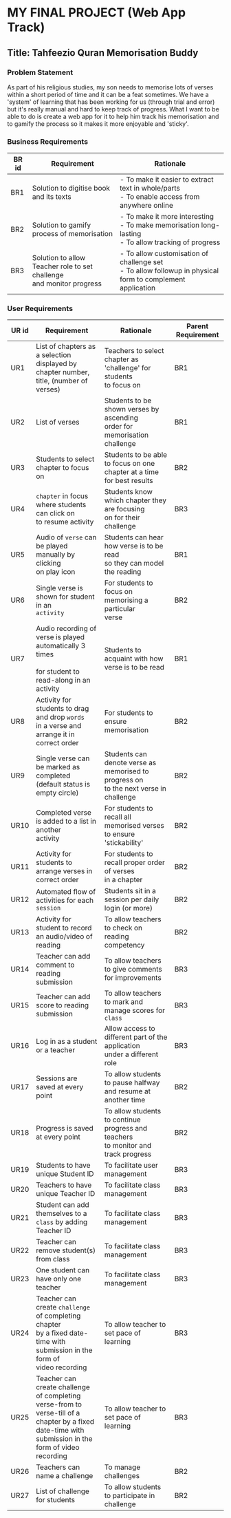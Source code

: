 # MY FINAL PROJECT (Web App Track)
## Title: Tahfeezio Quran Memorisation Buddy

### Problem Statement
As part of his religious studies, my son needs to memorise lots of verses within a short period of time and it can be a feat sometimes.
We have a 'system' of learning that has been working for us (through trial and error) but it's really manual and hard to keep track of progress.
What I want to be able to do is create a web app for it to help him track his memorisation and to gamify the process so it makes it more enjoyable and 'sticky'.

### Business Requirements
| BR id | Requirement                                                              | Rationale                                                                                                   |
|-------|--------------------------------------------------------------------------|-------------------------------------------------------------------------------------------------------------|
| BR1   | Solution to digitise book and its texts                                  | - To make it easier to extract text in whole/parts<br>- To enable access from anywhere online               |
| BR2   | Solution to gamify process of memorisation                               | - To make it more interesting<br>- To make memorisation long-lasting<br>- To allow tracking of progress     |
| BR3   | Solution to allow Teacher role to set challenge<br> and monitor progress | - To allow customisation of challenge set<br>- To allow followup in physical form to complement application |

### User Requirements
| UR id | Requirement                                                                                                                                                | Rationale                                                                               | Parent Requirement |
|-------|------------------------------------------------------------------------------------------------------------------------------------------------------------|-----------------------------------------------------------------------------------------|--------------------|
| UR1   | List of chapters as a selection displayed by<br>chapter number, title, (number of verses)                                                                  | Teachers to select chapter as 'challenge' for students<br>to focus on                   | BR1                |
| UR2   | List of verses                                                                                                                                             | Students to be shown verses by ascending<br>order for memorisation challenge            | BR1                |
| UR3   | Students to select chapter to focus on                                                                                                                     | Students to be able to focus on one chapter at a time<br>for best results               | BR2                |
| UR4   | `chapter` in focus where students can click on<br>to resume activity                                                                                       | Students know which chapter they are focusing<br>on for their challenge                 | BR3                |
| UR5   | Audio of `verse` can be played manually by clicking<br>on play icon                                                                                        | Students can hear how verse is to be read<br>so they can model the reading              | BR1                |
| UR6   | Single verse is shown for student in an<br>`activity`                                                                                                      | For students to focus on memorising a particular<br>verse                               | BR2                |
| UR7   | Audio recording of verse is played automatically 3 times<br><br>for student to read-along in an activity                                                   | Students to acquaint with how verse is to be read                                       | BR1                |
| UR8   | Activity for students to drag and drop `words`<br>in a verse and arrange it in correct order                                                               | For students to ensure memorisation                                                     | BR2                |
| UR9   | Single verse can be marked as completed <br>(default status is empty circle)                                                                               | Students can denote verse as memorised to progress on<br>to the next verse in challenge | BR2                |
| UR10  | Completed verse is added to a list in another<br>activity                                                                                                  | For students to recall all memorised verses <br>to ensure 'stickability'                | BR2                |
| UR11  | Activity for students to arrange verses in<br>correct order                                                                                                | For students to recall proper order of verses<br>in a chapter                           | BR2                |
| UR12  | Automated flow of activities for each `session`                                                                                                            | Students sit in a session per daily login (or more)                                     | BR2                |
| UR13  | Activity for student to record an audio/video of reading                                                                                                   | To allow teachers to check on reading competency                                        | BR2                |
| UR14  | Teacher can add comment to reading submission                                                                                                              | To allow teachers to give comments for improvements                                     | BR3                |
| UR15  | Teacher can add score to reading submission                                                                                                                | To allow teachers to mark and manage scores for `class`                                 | BR3                |
| UR16  | Log in as a student or a teacher                                                                                                                           | Allow access to different part of the application <br>under a different role            | BR3                |
| UR17  | Sessions are saved at every point                                                                                                                          | To allow students to pause halfway and resume at <br>another time                       | BR2                |
| UR18  | Progress is saved at every point                                                                                                                           | To allow students to continue progress and teachers<br>to monitor and track progress    | BR2                |
| UR19  | Students to have unique Student ID                                                                                                                         | To facilitate user management                                                           | BR3                |
| UR20  | Teachers to have unique Teacher ID                                                                                                                         | To facilitate class management                                                          | BR3                |
| UR21  | Student can add themselves to a `class` by adding<br>Teacher ID                                                                                            | To facilitate class management                                                          | BR3                |
| UR22  | Teacher can remove student(s) from class                                                                                                                   | To facilitate class management                                                          | BR3                |
| UR23  | One student can have only one teacher                                                                                                                      | To facilitate class management                                                          | BR3                |
| UR24  | Teacher can create `challenge` of completing chapter<br>by a fixed date-time with submission in the form of<br>video recording                             | To allow teacher to set pace of learning                                                | BR3                |
| UR25  | Teacher can create challenge of completing verse-from to<br>verse-till of a chapter by a fixed date-time with<br>submission in the form of video recording | To allow teacher to set pace of learning                                                | BR3                |
| UR26  | Teachers can name a challenge                                                                                                                              | To manage challenges                                                                    | BR2                |
| UR27  | List of challenge for students                                                                                                                             | To allow students to participate in challenge                                           | BR2                |




